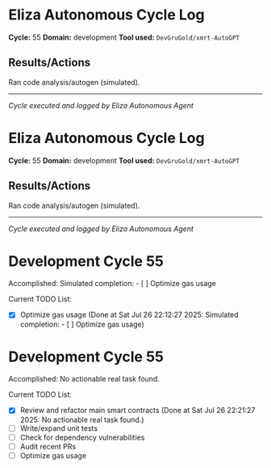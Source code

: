 # Eliza Autonomous Cycle Log

**Cycle:** 55
**Domain:** development
**Tool used:** `DevGruGold/xmrt-AutoGPT`

## Results/Actions
Ran code analysis/autogen (simulated).

---
*Cycle executed and logged by Eliza Autonomous Agent*

# Eliza Autonomous Cycle Log

**Cycle:** 55
**Domain:** development
**Tool used:** `DevGruGold/xmrt-AutoGPT`

## Results/Actions
Ran code analysis/autogen (simulated).

---
*Cycle executed and logged by Eliza Autonomous Agent*

# Development Cycle 55

Accomplished: Simulated completion: - [ ] Optimize gas usage

Current TODO List:

- [x] Optimize gas usage  (Done at Sat Jul 26 22:12:27 2025: Simulated completion: - [ ] Optimize gas usage)

# Development Cycle 55

Accomplished: No actionable real task found.

Current TODO List:

- [x] Review and refactor main smart contracts  (Done at Sat Jul 26 22:21:27 2025: No actionable real task found.)
- [ ] Write/expand unit tests
- [ ] Check for dependency vulnerabilities
- [ ] Audit recent PRs
- [ ] Optimize gas usage